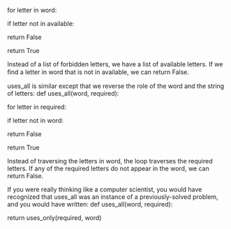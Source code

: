 for letter in word:

if letter not in available:

return False

return True

Instead of a list of forbidden letters, we have a list of available letters. If we ﬁnd a letter in word that is not in available, we can return False.

uses_all is similar except that we reverse the role of the word and the string of letters: def uses_all(word, required):

for letter in required:

if letter not in word:

return False

return True

Instead of traversing the letters in word, the loop traverses the required letters. If any of the required letters do not appear in the word, we can return False.

If you were really thinking like a computer scientist, you would have recognized that uses_all was an instance of a previously-solved problem, and you would have written: def uses_all(word, required):

return uses_only(required, word)